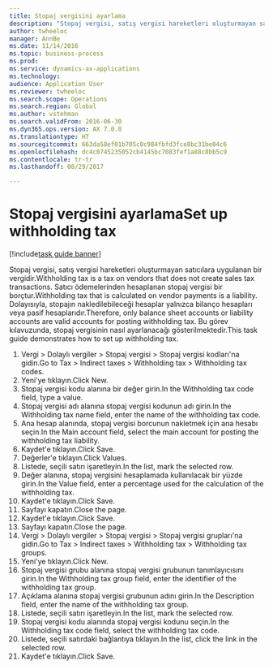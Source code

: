 ```yaml
--- 
title: Stopaj vergisini ayarlama
description: "Stopaj vergisi, satış vergisi hareketleri oluşturmayan satıcılara uygulanan bir vergidir."
author: twheeloc
manager: AnnBe
ms.date: 11/14/2016
ms.topic: business-process
ms.prod: 
ms.service: dynamics-ax-applications
ms.technology: 
audience: Application User
ms.reviewer: twheeloc
ms.search.scope: Operations
ms.search.region: Global
ms.author: vstehman
ms.search.validFrom: 2016-06-30
ms.dyn365.ops.version: AX 7.0.0
ms.translationtype: HT
ms.sourcegitcommit: 663da58ef01b705c0c984fbfd3fce8bc31be04c6
ms.openlocfilehash: dc4c0745235052cb4145bc7083fef1a88c8bb5c9
ms.contentlocale: tr-tr
ms.lasthandoff: 08/29/2017

---
```

# <a name="set-up-withholding-tax"></a><span data-ttu-id="b0505-103">Stopaj vergisini ayarlama</span><span class="sxs-lookup"><span data-stu-id="b0505-103">Set up withholding tax</span></span>

[!include[task guide banner](../../includes/task-guide-banner.md)]

<span data-ttu-id="b0505-104">Stopaj vergisi, satış vergisi hareketleri oluşturmayan satıcılara uygulanan bir vergidir.</span><span class="sxs-lookup"><span data-stu-id="b0505-104">Withholding tax is a tax on vendors that does not create sales tax transactions.</span></span> <span data-ttu-id="b0505-105">Satıcı ödemelerinden hesaplanan stopaj vergisi bir borçtur.</span><span class="sxs-lookup"><span data-stu-id="b0505-105">Withholding tax that is calculated on vendor payments is a liability.</span></span> <span data-ttu-id="b0505-106">Dolayısıyla, stopajın nakledilebileceği hesaplar yalnızca bilanço hesapları veya pasif hesaplarıdır.</span><span class="sxs-lookup"><span data-stu-id="b0505-106">Therefore, only balance sheet accounts or liability accounts are valid accounts for posting withholding tax.</span></span> <span data-ttu-id="b0505-107">Bu görev kılavuzunda, stopaj vergisinin nasıl ayarlanacağı gösterilmektedir.</span><span class="sxs-lookup"><span data-stu-id="b0505-107">This task guide demonstrates how to set up withholding tax.</span></span>

1. <span data-ttu-id="b0505-108">Vergi > Dolaylı vergiler > Stopaj vergisi > Stopaj vergisi kodları'na gidin.</span><span class="sxs-lookup"><span data-stu-id="b0505-108">Go to Tax > Indirect taxes > Withholding tax > Withholding tax codes.</span></span>
2. <span data-ttu-id="b0505-109">Yeni'ye tıklayın.</span><span class="sxs-lookup"><span data-stu-id="b0505-109">Click New.</span></span>
3. <span data-ttu-id="b0505-110">Stopaj vergisi kodu alanına bir değer girin.</span><span class="sxs-lookup"><span data-stu-id="b0505-110">In the Withholding tax code field, type a value.</span></span>
4. <span data-ttu-id="b0505-111">Stopaj vergisi adı alanına stopaj vergisi kodunun adı girin.</span><span class="sxs-lookup"><span data-stu-id="b0505-111">In the Withholding tax name field, enter the name of the withholding tax code.</span></span>
5. <span data-ttu-id="b0505-112">Ana hesap alanında, stopaj vergisi borcunun nakletmek için ana hesabı seçin.</span><span class="sxs-lookup"><span data-stu-id="b0505-112">In the Main account field, select the main account for posting the withholding tax liability.</span></span>
6. <span data-ttu-id="b0505-113">Kaydet'e tıklayın.</span><span class="sxs-lookup"><span data-stu-id="b0505-113">Click Save.</span></span>
7. <span data-ttu-id="b0505-114">Değerler'e tıklayın.</span><span class="sxs-lookup"><span data-stu-id="b0505-114">Click Values.</span></span>
8. <span data-ttu-id="b0505-115">Listede, seçili satırı işaretleyin.</span><span class="sxs-lookup"><span data-stu-id="b0505-115">In the list, mark the selected row.</span></span>
9. <span data-ttu-id="b0505-116">Değer alanına, stopaj vergisini hesaplamada kullanılacak bir yüzde girin.</span><span class="sxs-lookup"><span data-stu-id="b0505-116">In the Value field, enter a percentage used for the calculation of the withholding tax.</span></span>
10. <span data-ttu-id="b0505-117">Kaydet'e tıklayın.</span><span class="sxs-lookup"><span data-stu-id="b0505-117">Click Save.</span></span>
11. <span data-ttu-id="b0505-118">Sayfayı kapatın.</span><span class="sxs-lookup"><span data-stu-id="b0505-118">Close the page.</span></span>
12. <span data-ttu-id="b0505-119">Kaydet'e tıklayın.</span><span class="sxs-lookup"><span data-stu-id="b0505-119">Click Save.</span></span>
13. <span data-ttu-id="b0505-120">Sayfayı kapatın.</span><span class="sxs-lookup"><span data-stu-id="b0505-120">Close the page.</span></span>
14. <span data-ttu-id="b0505-121">Vergi > Dolaylı vergiler > Stopaj vergisi > Stopaj vergisi grupları'na gidin.</span><span class="sxs-lookup"><span data-stu-id="b0505-121">Go to Tax > Indirect taxes > Withholding tax > Withholding tax groups.</span></span>
15. <span data-ttu-id="b0505-122">Yeni'ye tıklayın.</span><span class="sxs-lookup"><span data-stu-id="b0505-122">Click New.</span></span>
16. <span data-ttu-id="b0505-123">Stopaj vergisi grubu alanına stopaj vergisi grubunun tanımlayıcısını girin.</span><span class="sxs-lookup"><span data-stu-id="b0505-123">In the Withholding tax group field, enter the identifier of the withholding tax group.</span></span>
17. <span data-ttu-id="b0505-124">Açıklama alanına stopaj vergisi grubunun adını girin.</span><span class="sxs-lookup"><span data-stu-id="b0505-124">In the Description field, enter the name of the withholding tax group.</span></span>
18. <span data-ttu-id="b0505-125">Listede, seçili satırı işaretleyin.</span><span class="sxs-lookup"><span data-stu-id="b0505-125">In the list, mark the selected row.</span></span>
19. <span data-ttu-id="b0505-126">Stopaj vergisi kodu alanında stopaj vergisi kodunu seçin.</span><span class="sxs-lookup"><span data-stu-id="b0505-126">In the Withholding tax code field, select the withholding tax code.</span></span>
20. <span data-ttu-id="b0505-127">Listede, seçili satırdaki bağlantıya tıklayın.</span><span class="sxs-lookup"><span data-stu-id="b0505-127">In the list, click the link in the selected row.</span></span>
21. <span data-ttu-id="b0505-128">Kaydet'e tıklayın.</span><span class="sxs-lookup"><span data-stu-id="b0505-128">Click Save.</span></span>



